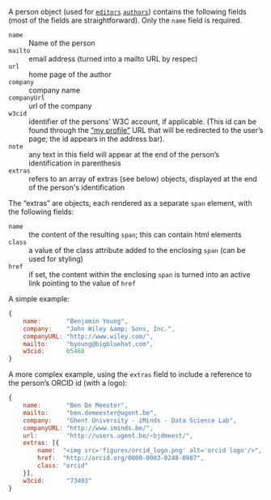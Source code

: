 A person object (used for [`editors`](editors)  [`authors`](authors)) contains the following fields (most of the fields are straightforward). Only the `name` field is required.

<dl>
	<dt><code>name</code></dt>
	<dd>Name of the person</dd>
	<dt><code>mailto</code></dt>
	<dd>email address (turned into a mailto URL by respec)</dd>
	<dt><code>url</code></dt>
	<dd>home page of the author</dd>
	<dt><code>company</code></dt>
	<dd>company name</dd>
	<dt><code>companyUrl</code></dt>
	<dd>url of the company</dd>
	<dt><code>w3cid</code></dt>
	<dd>identifier of the persons’ W3C account, if applicable. (This id can be found through the <a href="https://www.w3.org/users/myprofile">“my profile”</a> URL that will be redirected to the user’s page; the id appears in the address bar).</dd>
	<dt><code>note</code></dt>
	<dd>any text in this field will appear at the end of the person’s identification in parenthesis</dd>
	<dt><code>extras</code></dt>
	<dd>refers to an array of extras (see below) objects, displayed at the end of the person's identification</dd>
</dl>

The “extras” are objects, each rendered as a separate `span` element, with the following fields:

<dl>
	<dt><code>name</code></dt>
	<dd>the content of the resulting <code>span</code>; this can contain html elements</dd>
	<dt><code>class</code></dt>
	<dd>a value of the class attribute added to the enclosing <code>span</code> (can be used for styling)</dd>
	<dt><code>href</code></dt>
	<dd>if set, the content within the enclosing <code>span</code> is turned into an active link pointing to the value of <code>href</code></dd>
</dl>

A simple example:

```js
{   
	name:       "Benjamin Young",
	company:    "John Wiley &amp; Sons, Inc.",
	companyURL: "http://www.wiley.com/",
	mailto:     "byoung@bigbluehat.com",
	w3cid:      65468
}
```

A more complex example, using the <code>extras</code> field to include a reference to the person’s ORCID id (with a logo):

```js
{              
	name:       "Ben De Meester",
	mailto:     "ben.demeester@ugent.be",
	company:    "Ghent University - iMinds - Data Science Lab",
	companyURL: "http://www.iminds.be/",
	url:        "http://users.ugent.be/~bjdmeest/",
	extras: [{
		name:  "<img src='figures/orcid_logo.png' alt='orcid logo'/>",
		href:  "http://orcid.org/0000-0003-0248-0987",
		class: "orcid"
	}],
	w3cid:      "73403"
}
```

